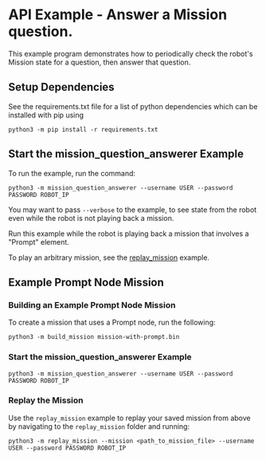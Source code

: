 <!--
Copyright (c) 2020 Boston Dynamics, Inc.  All rights reserved.

Downloading, reproducing, distributing or otherwise using the SDK Software
is subject to the terms and conditions of the Boston Dynamics Software
Development Kit License (20191101-BDSDK-SL).
-->

# API Example - Answer a Mission question.

This example program demonstrates how to periodically check the robot's Mission state for a question, then answer that question.

## Setup Dependencies
See the requirements.txt file for a list of python dependencies which can be installed with pip using
```
python3 -m pip install -r requirements.txt
```

## Start the mission_question_answerer Example
To run the example, run the command:
```
python3 -m mission_question_answerer --username USER --password PASSWORD ROBOT_IP
```

You may want to pass `--verbose` to the example, to see state from the robot even while the robot is not playing back a mission.

Run this example while the robot is playing back a mission that involves a "Prompt" element.

To play an arbitrary mission, see the [replay_mission](../replay_mission/README.md) example.

## Example Prompt Node Mission

### Building an Example Prompt Node Mission
To create a mission that uses a Prompt node, run the following:
```
python3 -m build_mission mission-with-prompt.bin
```

### Start the mission_question_answerer Example
```
python3 -m mission_question_answerer --username USER --password PASSWORD ROBOT_IP
```

### Replay the Mission
Use the `replay_mission` example to replay your saved mission from above by navigating to the `replay_mission` folder and running:
```
python3 -m replay_mission --mission <path_to_mission_file> --username USER --password PASSWORD ROBOT_IP
```
